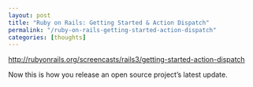 ```yaml
---
layout: post
title: "Ruby on Rails: Getting Started & Action Dispatch"
permalink: "/ruby-on-rails-getting-started-action-dispatch"
categories: [thoughts]
---
```


<a href="http://rubyonrails.org/screencasts/rails3/getting-started-action-dispatch">http://rubyonrails.org/screencasts/rails3/getting-started-action-dispatch</a>

Now this is how you release an open source project’s latest update.
